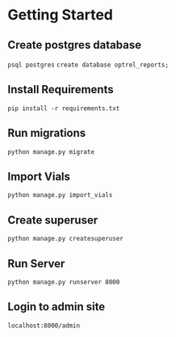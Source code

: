# Getting Started

## Create postgres database
`psql postgres`
`create database optrel_reports;`

## Install Requirements
`pip install -r requirements.txt`

## Run migrations
`python manage.py migrate`

## Import Vials
`python manage.py import_vials`

## Create superuser
`python manage.py createsuperuser`

## Run Server
`python manage.py runserver 8000`

## Login to admin site
`localhost:8000/admin`